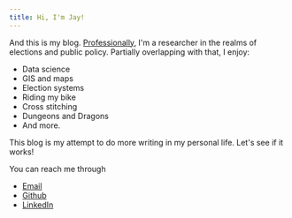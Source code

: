 ```yaml
---
title: Hi, I'm Jay!
---
```


And this is my blog. [Professionally](https://www.sightline.org/profile/jay-lee/), I'm a researcher in the realms of elections and public policy. Partially overlapping with that, I enjoy:
- Data science
- GIS and maps
- Election systems
- Riding my bike
- Cross stitching
- Dungeons and Dragons
- And more.

This blog is my attempt to do more writing in my personal life. Let's see if it works!

You can reach me through
- [Email](mailto:jay.lee.tx@gmail.com)
- [Github](https://github.com/jayleetx)
- [LinkedIn](https://www.linkedin.com/in/jayleetx/)
